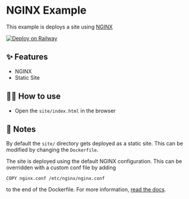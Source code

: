 # NGINX Example 

This example is deploys a site using [NGINX](https://www.nginx.com/)

[![Deploy on Railway](https://railway.app/button.svg)](https://railway.app/new/template/o3MbZe)


## ✨ Features

- NGINX
- Static Site

## 💁‍♀️ How to use

- Open the `site/index.html` in the browser

## 📝 Notes

By default the `site/` directory gets deployed as a static site. This can be modified by changing the `Dockerfile`.

The site is deployed using the default NGINX configuration. This can be overridden with a custom conf file by adding

```
COPY nginx.conf /etc/nginx/nginx.conf
```

to the end of the Dockerfile. For more information, [read the docs](https://hub.docker.com/_/nginx).
